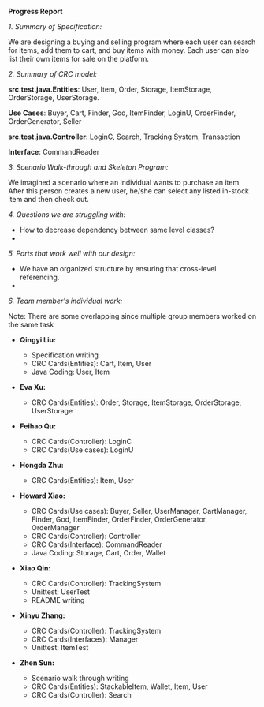 **Progress Report**

*1. Summary of Specification:*

We are designing a buying and selling program where each user can search for items, add them to cart, and buy items with money. Each user can also list their own items for sale on the platform.

*2. Summary of CRC model:*

**src.test.java.Entities**: User, Item, Order, Storage, ItemStorage, OrderStorage, UserStorage.

**Use Cases**: Buyer, Cart, Finder, God, ItemFinder, LoginU, OrderFinder, OrderGenerator, Seller

**src.test.java.Controller**: LoginC, Search, Tracking System, Transaction

**Interface**: CommandReader

*3. Scenario Walk-through and Skeleton Program:*

We imagined a scenario where an individual wants to purchase an item. After this person creates a new user, 
he/she can select any listed in-stock item and then check out.

*4. Questions we are struggling with:*

- How to decrease dependency between same level classes?
- 

*5. Parts that work well with our design:*

- We have an organized structure by ensuring that cross-level referencing. 
- 

*6. Team member's individual work:*   

Note: There are some overlapping since multiple group members worked on the same task 

- **Qingyi Liu:** 
  - Specification writing 
  - CRC Cards(Entities): Cart, Item, User
  - Java Coding: User, Item


- **Eva Xu:** 
  - CRC Cards(Entities): Order, Storage, ItemStorage, OrderStorage, UserStorage


- **Feihao Qu:** 
  - CRC Cards(Controller): LoginC
  - CRC Cards(Use cases): LoginU


- **Hongda Zhu:** 
  - CRC Cards(Entities): Item, User


- **Howard Xiao:** 
  - CRC Cards(Use cases): Buyer, Seller, UserManager, CartManager, Finder, God, ItemFinder, OrderFinder, OrderGenerator, OrderManager
  - CRC Cards(Controller): Controller
  - CRC Cards(Interface): CommandReader
  - Java Coding: Storage, Cart, Order, Wallet


- **Xiao Qin:** 
  - CRC Cards(Controller): TrackingSystem
  - Unittest: UserTest
  - README writing


- **Xinyu Zhang:** 
  - CRC Cards(Controller): TrackingSystem
  - CRC Cards(Interfaces): Manager
  - Unittest: ItemTest


- **Zhen Sun:** 
  - Scenario walk through writing 
  - CRC Cards(Entities): StackableItem, Wallet, Item, User
  - CRC Cards(Controller): Search
